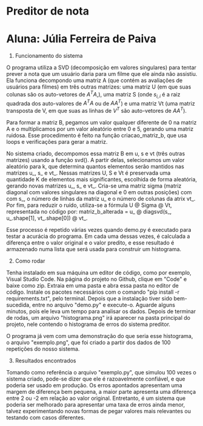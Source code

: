 # Preditor de nota
# Aluna: Júlia Ferreira de Paiva

1. Funcionamento do sistema

O programa utiliza a SVD (decomposição em valores singulares) para tentar prever a nota que um usuário daria para um filme que ele ainda não assistiu. Ela funciona decompondo uma matriz A (que contém as avaliações de usuários para filmes) em três outras matrizes: uma matriz U (em que suas colunas são os auto-vetores de $A^T A$,), uma matriz S (onde $s_{i,i}$ é a raiz quadrada dos auto-valores de $A^T A$ ou de $A A^T$) e uma matriz Vt (uma matriz transposta de V, em que suas as linhas de $V^T$ são auto-vetores de $A A^T$).

Para formar a matriz B, pegamos um valor qualquer diferente de 0 na matriz A e o multiplicamos por um valor aleatório entre 0 e 5, gerando uma matriz ruidosa. Esse procedimento é feito na função criacao_matriz_b, que usa loops e verificações para gerar a matriz.

No sistema criado, decompomos essa matriz B em u, s e vt (três outras matrizes) usando a função svd(). A partir delas, selecionamos um valor aleatório para k, que determina quantos elementos serão mantidos nas matrizes u_, s_ e vt_. Nessas matrizes U, S e Vt é preservada uma quantidade K de elementos mais significantes, escolhida de forma aleatória, gerando novas matrizes u_, s_ e vt_. Cria-se uma matriz sigma (matriz diagonal com valores singulares na diagonal e 0 em outras posições) com com s_, o número de linhas da matriz u_ e o número de colunas da atrix vt_. Por fim, para reduzir o ruído, utiliza-se a fórmula U @ Sigma @ Vt, representada no código por: matriz_b_alterada = u_ @ diagsvd(s_, u_.shape[1], vt_.shape[0]) @ vt_.

Esse processo é repetido várias vezes quando demo.py é executado para testar a acurácia do programa. Em cada uma dessas vezes, é calculada a diferença entre o valor original e o valor predito, e esse resultado é armazenado numa lista que será usada para construir um histograma.

2. Como rodar

Tenha instalado em sua máquina um editor de código, como por exemplo, Visual Studio Code. Na página do projeto no Github, clique em "Code" e baixe como zip. Extraia em uma pasta e abra essa pasta no editor de código. Instale os pacotes necessários com o comando "pip install -r requirements.txt", pelo terminal. Depois que a instalação tiver sido bem-sucedida, entre no arquivo "demo.py" e execute-o. Aguarde alguns minutos, pois ele leva um tempo para analisar os dados. Depois de terminar de rodas, um arquivo "histograma.png" irá aparecer na pasta principal do projeto, nele contendo o histograma de erros do sistema preditor.

O programa já vem com uma demonstração do que seria esse histograma, o arquivo "exemplo.png", que foi criado a partir dos dados de 100 repetições do nosso sistema.

3. Resultados encontrados

Tomando como referência o arquivo "exemplo.py", que simulou 100 vezes o sistema criado, pode-se dizer que ele é razoavelmente confiável, e que poderia ser usado em produção. Os erros apontados apresentam uma margem de diferença bem pequena, a maior parte apresenta uma diferença entre 2 ou -2 em relação ao valor original. Entretanto, é um sistema que poderia ser melhorado para apresentar uma taxa de erros ainda menor, talvez experimentando novas formas de pegar valores mais relevantes ou testando com casos diferentes.
